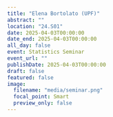 ```yaml
---
title: "Elena Bortolato (UPF)"
abstract: ""
location: "24.S01"
date: 2025-04-03T00:00:00
date_end: 2025-04-03T00:00:00
all_day: false
event: Statistics Seminar
event_url: ""
publishDate: 2025-04-03T00:00:00
draft: false
featured: false
image:
  filename: "media/seminar.png"
  focal_point: Smart
  preview_only: false
---
```

